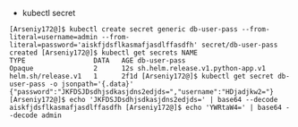 - kubectl secret

`[Arseniy172@]$ kubectl create secret generic db-user-pass --from-literal=username=admin --from-literal=password='aiskfjdsflkasmafjasdlffasdfh'
secret/db-user-pass created
[Arseniy172@]$ kubectl get secrets
NAME                                      TYPE                 DATA   AGE
db-user-pass                              Opaque               2      12s
sh.helm.release.v1.python-app.v1          helm.sh/release.v1   1      2f1d
[Arseniy172@]$ kubectl get secret db-user-pass -o jsonpath='{.data}'
{"password":"JKFDSJDsdhjsdkasjdns2edjds=","username":"HDjadjkw2="}
[Arseniy172@]$ echo 'JKFDSJDsdhjsdkasjdns2edjds=' | base64 --decode
aiskfjdsflkasmafjasdlffasdfh
[Arseniy172@]$ echo 'YWRtaW4=' | base64 --decode
admin`
